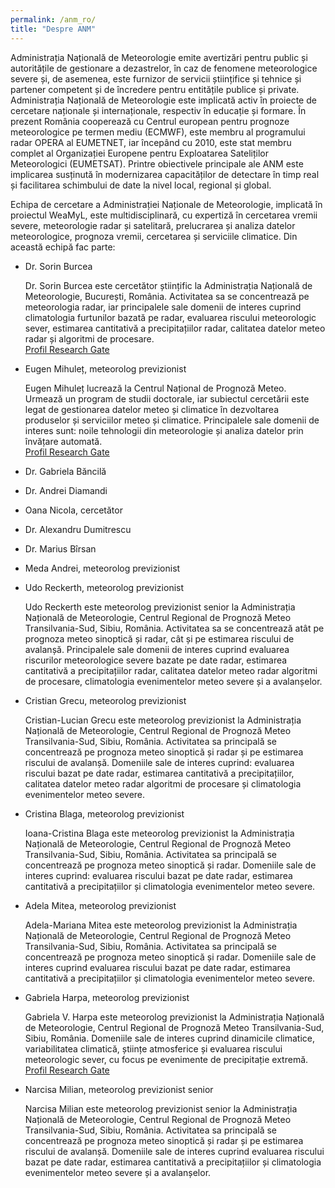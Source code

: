 ```yaml
---
permalink: /anm_ro/
title: "Despre ANM"
---
```


Administrația Națională de Meteorologie emite avertizări pentru public și autoritățile de gestionare a dezastrelor, în caz de fenomene meteorologice severe și, de asemenea, este furnizor de servicii științifice și tehnice și partener competent și de încredere pentru entitățile publice și private. Administrația Națională de Meteorologie este implicată activ în proiecte de cercetare naționale și internaționale, respectiv în educație și formare. În prezent România cooperează cu Centrul european pentru prognoze meteorologice pe termen mediu (ECMWF), este membru al programului radar OPERA al EUMETNET, iar începând cu 2010, este stat membru complet al Organizației Europene pentru Exploatarea Sateliților Meteorologici (EUMETSAT). Printre obiectivele principale ale ANM este implicarea susținută în modernizarea capacităților de detectare în timp real și facilitarea schimbului de date la nivel local, regional și global.

Echipa de cercetare a Administrației Naționale de Meteorologie, implicată în proiectul WeaMyL, este multidisciplinară, cu expertiză în cercetarea vremii severe, meteorologie radar și satelitară, prelucrarea și analiza datelor meteorologice, prognoza vremii, cercetarea și serviciile climatice. Din această echipă fac parte:

* Dr. Sorin Burcea

  Dr. Sorin Burcea este cercetător științific la Administrația Națională de Meteorologie, București, România. Activitatea sa se concentrează pe meteorologia radar, iar principalele sale domenii de interes cuprind climatologia furtunilor bazată pe radar, evaluarea riscului meteorologic sever, estimarea cantitativă a precipitațiilor radar, calitatea datelor meteo radar și algoritmi de procesare.<br>
[Profil Research Gate](https://www.researchgate.net/profile/Sorin-Burcea)
* Eugen Mihuleț, meteorolog previzionist

  Eugen Mihuleț lucrează la Centrul Național de Prognoză Meteo. Urmează un program de studii doctorale, iar subiectul cercetării este legat de gestionarea datelor meteo și climatice în dezvoltarea produselor și serviciilor meteo și climatice. Principalele sale domenii de interes sunt: noile tehnologii din meteorologie și analiza datelor prin învățare automată.<br>
[Profil Research Gate](https://www.researchgate.net/profile/Eugen-Mihulet)
* Dr. Gabriela Băncilă
* Dr. Andrei Diamandi
* Oana Nicola, cercetător
* Dr. Alexandru Dumitrescu
* Dr. Marius Bîrsan
* Meda Andrei, meteorolog previzionist
* Udo Reckerth, meteorolog previzionist

  Udo Reckerth este meteorolog previzionist senior la Administrația Națională de Meteorologie, Centrul Regional de Prognoză Meteo Transilvania-Sud, Sibiu, România. Activitatea sa se concentrează atât pe prognoza meteo sinoptică și radar, cât și pe estimarea riscului de avalanșă. Principalele sale domenii de interes cuprind  evaluarea riscurilor meteorologice severe bazate pe date radar, estimarea cantitativă a precipitațiilor radar, calitatea datelor meteo radar algoritmi de procesare, climatologia evenimentelor meteo severe și a avalanșelor.
* Cristian Grecu, meteorolog previzionist

  Cristian-Lucian Grecu este meteorolog previzionist la Administrația Națională de Meteorologie, Centrul Regional de Prognoză Meteo Transilvania-Sud, Sibiu, România. Activitatea sa principală se concentrează pe prognoza meteo sinoptică și radar și pe estimarea riscului de avalanșă. Domeniile sale de interes cuprind: evaluarea riscului bazat pe date radar, estimarea cantitativă a precipitațiilor, calitatea datelor meteo radar algoritmi de procesare și climatologia evenimentelor meteo severe.

* Cristina Blaga, meteorolog previzionist

  Ioana-Cristina Blaga este meteorolog previzionist la Administrația Națională de Meteorologie, Centrul Regional de Prognoză Meteo Transilvania-Sud, Sibiu, România. Activitatea sa principală se concentrează pe prognoza meteo sinoptică și radar. Domeniile sale de interes cuprind: evaluarea riscului bazat pe date radar, estimarea cantitativă a precipitațiilor și climatologia evenimentelor meteo severe.
* Adela Mitea, meteorolog previzionist

  Adela-Mariana Mitea este meteorolog previzionist la Administrația Națională de Meteorologie, Centrul Regional de Prognoză Meteo Transilvania-Sud, Sibiu, România. Activitatea sa principală se concentrează pe prognoza meteo sinoptică și radar. Domeniile sale de interes cuprind evaluarea riscului bazat pe date radar, estimarea cantitativă a precipitațiilor și climatologia evenimentelor meteo severe.

* Gabriela Harpa, meteorolog previzionist

  Gabriela V. Harpa este meteorolog previzionist la Administrația Națională de Meteorologie, Centrul Regional de Prognoză Meteo Transilvania-Sud, Sibiu, România. Domeniile sale de interes cuprind dinamicile climatice, variabilitatea climatică, științe atmosferice și evaluarea riscului meteorologic sever, cu focus pe evenimente de precipitație extremă.<br>
  [Profil Research Gate](https://www.researchgate.net/profile/Gabriela-Harpa-2)
* Narcisa Milian, meteorolog previzionist senior

  Narcisa Milian este meteorolog previzionist senior la Administrația Națională de Meteorologie, Centrul Regional de Prognoză Meteo Transilvania-Sud, Sibiu, România. Activitatea sa principală se concentrează pe prognoza meteo sinoptică și radar și pe estimarea riscului de avalanșă. Domeniile sale de interes cuprind evaluarea riscului bazat pe date radar, estimarea cantitativă a precipitațiilor și climatologia evenimentelor meteo severe și a avalanșelor.
